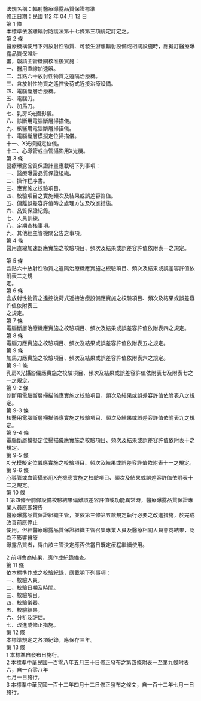 法規名稱：輻射醫療曝露品質保證標準  
修正日期：民國 112 年 04 月 12 日  
第 1 條  
本標準依游離輻射防護法第十七條第三項規定訂定之。  
第 2 條  
醫療機構使用下列放射性物質、可發生游離輻射設備或相關設施時，應擬訂醫療曝露品質保證計  
畫，報請主管機關核准後實施：  
一、醫用直線加速器。  
二、含鈷六十放射性物質之遠隔治療機。  
三、含放射性物質之遙控後荷式近接治療設備。  
四、電腦斷層治療機。  
五、電腦刀。  
六、加馬刀。  
七、乳房X光攝影儀。  
八、診斷用電腦斷層掃描儀。  
九、核醫用電腦斷層掃描儀。  
十、電腦斷層模擬定位掃描儀。  
十一、X光模擬定位儀。  
十二、心導管或血管攝影用X光機。  
第 3 條  
醫療曝露品質保證計畫應載明下列事項：  
一、醫療曝露品質保證組織。  
二、操作程序書。  
三、應實施之校驗項目。  
四、校驗項目之實施頻次及結果或誤差容許值。  
五、偏離誤差容許值時之處理方法及改進措施。  
六、品質保證紀錄。  
七、人員訓練。  
八、定期查核事項。  
九、其他經主管機關公告之事項。  
第 4 條  
醫用直線加速器應實施之校驗項目、頻次及結果或誤差容許值依附表一之規定。  


第 5 條  
含鈷六十放射性物質之遠隔治療機應實施之校驗項目、頻次及結果或誤差容許值依附表二之規  
定。  
第 6 條  
含放射性物質之遙控後荷式近接治療設備應實施之校驗項目、頻次及結果或誤差容許值依附表三  
之規定。  
第 7 條  
電腦斷層治療機應實施之校驗項目、頻次及結果或誤差容許值依附表四之規定。  
第 8 條  
電腦刀應實施之校驗項目、頻次及結果或誤差容許值依附表五之規定。  
第 9 條  
加馬刀應實施之校驗項目、頻次及結果或誤差容許值依附表六之規定。  
第 9-1 條  
乳房X光攝影儀應實施之校驗項目、頻次及結果或誤差容許值依附表七及附表七之一之規定。  
第 9-2 條  
診斷用電腦斷層掃描儀應實施之校驗項目、頻次及結果或誤差容許值依附表八之規定。  
第 9-3 條  
核醫用電腦斷層掃描儀應實施之校驗項目、頻次及結果或誤差容許值依附表九之規定。  
第 9-4 條  
電腦斷層模擬定位掃描儀應實施之校驗項目、頻次及結果或誤差容許值依附表十之規定。  
第 9-5 條  
X 光模擬定位儀應實施之校驗項目、頻次及結果或誤差容許值依附表十一之規定。  
第 9-6 條  
心導管或血管攝影用X光機應實施之校驗項目、頻次及結果或誤差容許值依附表十二之規定。  
第 10 條  
1 第四條至前條設備校驗結果偏離誤差容許值或功能異常時，醫療曝露品質保證專業人員應即報告  
醫療曝露品質保證組織主管，並依第三條第五款規定執行必要之改進措施，於完成改善前應停止  
使用。但經醫療曝露品質保證組織主管召集專業人員及醫療相關人員會商結果，認為不影響醫療  
曝露品質者，得由該主管決定應否依當日既定療程繼續使用。  


2 前項會商結果，應作成紀錄備查。  
第 11 條  
依本標準作成之校驗紀錄，應載明下列事項：  
一、校驗人員。  
二、校驗日期及時間。  
三、校驗項目。  
四、校驗儀器。  
五、校驗結果。  
六、分析及評估。  
七、改進或修正措施。  
第 12 條  
本標準規定之各項紀錄，應保存三年。  
第 13 條  
1 本標準自發布日施行。  
2 本標準中華民國一百零八年五月三十日修正發布之第四條附表一至第九條附表六，自一百零八年  
七月一日施行。  
3 本標準中華民國一百十二年四月十二日修正發布之條文，自一百十二年七月一日施行。  


